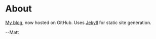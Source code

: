 About
=====

[My blog](http://mattkangas.us), now hosted on GitHub. Uses [Jekyll](http://github.com/mojombo/jekyll/tree/master) for static site generation.

--Matt